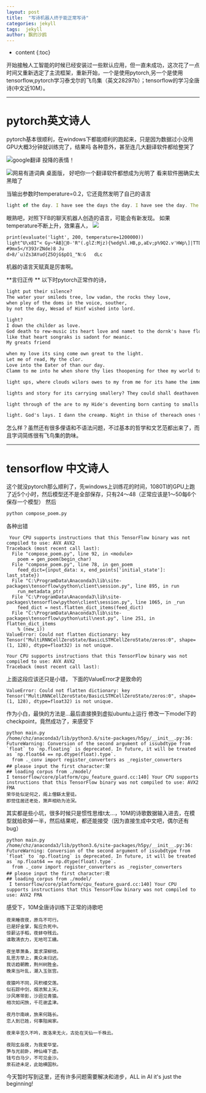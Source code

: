 ```yaml
---
layout: post
title:  "写诗机器人终于能正常写诗"
categories: jekyll
tags:  jekyll
author: 飘的沙鸥
---
```


* content
{:toc}

开始接触人工智能的时候已经安装过一些默认应用，但一直未成功，这次花了一点时间又重新选定了主流框架，重新开始，一个是使用pytorch,另一个是使用tensorflow,pytorch学习泰戈尔的飞鸟集（英文28297b）；tensorflow的学习全唐诗(中文近10M）。

----------
# pytorch英文诗人
pytorch基本很顺利，在windows下都能顺利的跑起来，只是因为数据过小没用GPU大概3分钟就训练完了，结果吗 各种意外，甚至连几大翻译软件都给整哭了

![google翻译 投降的表情！](https://i.imgur.com/TGs1yNx.png)

![网易有道词典 桌面版， 好吧你一个翻译软件都想成为光明了](https://i.imgur.com/1RDkF1s.jpg) 看来软件圈确实太黑暗了

当输出参数时temperature=0.2，它还竟然发明了自己的语言
```js
light of the day. I have see the days the day. I have see the day. The stars the day.I have see the stars the stars in the stars in the stars and she dark the works the day. I have see the love the day.
```
眼熟吧，对照下FB的聊天机器人创造的语言，可能会有新发现。
如果temperature不断上升，效果喜人，
![](https://i.imgur.com/i8sfVq6.jpg)
```txt
print(evaluate('light', 200, temperature=1200000))
light^U\x8I^< Gy~*AB}0-'R"(.glZ:Mjz){%edg%l.HB,p,aEv;p%9Q2.v'HWp\]|TTDzh^DE	Kj5l<;	A!xPYa]5}V{mHR>qh[V56q\5]y<]g\Ds$@<bHNOHuai-.,9mw
#9mx5</Y393rZNde)8 Ju
d>8/`u)Zs3AYud{Z5OjG$pD1_"N:G	dLc
```
机器的语言天赋真是厉害啊。

**言归正传
**
以下时pytorch正常作的诗，
```txt
light put their silence? 
The water your smileds tree, low vadan, the rocks they love, 
when pley of the doms in the voice, souther, 
by not the day, Wesad of Hinf wished into lord.
```

```txt
light?
I down the childer as love.
God death to rew-music its heart love and namet to the dornk's have flocks its meaning the realt is listening,
like that heart songraks is sadont for meanic.
My greats friend
```
```txt
when my love its sing come own great to the light. 
Let me of read, My the clor. 
Love into the Eater of than our day. 
Clamm to me into he when shore thy lies thoopening for thee my world torm, do it!
```
```txt
light ups, where clouds wilors owes to my from me for its hame the immort, not then bemer is powen in the night of its great its parks aflity parket, nall with this quifild in the dight the Impy will kiss
```
```txt
lights and story for its carrying smallery? They could shall deathaven. In the work of quies in shit regive of the evening truit? Thy like love trempletp. It adren and death and are. I have love it.
```
```txt
light through of the are to my Hide's deventing born canting to smalls its in the greath the world that passing thoughts light---I hear the songlis in the dark to her veile your stre the greath--thee stres
```
```txt
light. God's lays. I dann the creamp. Night in thise of thereach ones thy past. I silent and flower whis woman and its love at work and the flotter the sinour the light, like the bird childent
```
怎么样？虽然还有很多俚语和不语法问题，不过基本的哲学和文艺范都出来了，而且字词简练很有飞鸟集的韵味。



----------
# tensorflow 中文诗人
这个就没pytorch那么顺利了，先windows上训练花的时间，1080TI的GPU上跑了近5个小时，然后模型还不是全部保存，只有24～48（正常应该是1～50每6个保存一个模型）
然后
```txt
python compose_poem.py
```
各种出错
```
 Your CPU supports instructions that this TensorFlow binary was not compiled to use: AVX AVX2
Traceback (most recent call last):
  File "compose_poem.py", line 92, in <module>
    poem = gen_poem(begin_char)
  File "compose_poem.py", line 78, in gen_poem
    feed_dict={input_data: x, end_points['initial_state']: last_state})
  File "C:\ProgramData\Anaconda3\lib\site-packages\tensorflow\python\client\session.py", line 895, in run
    run_metadata_ptr)
  File "C:\ProgramData\Anaconda3\lib\site-packages\tensorflow\python\client\session.py", line 1065, in _run
    feed_dict = nest.flatten_dict_items(feed_dict)
  File "C:\ProgramData\Anaconda3\lib\site-packages\tensorflow\python\util\nest.py", line 251, in flatten_dict_items
    % (new_i))
ValueError: Could not flatten dictionary: key Tensor("MultiRNNCellZeroState/BasicLSTMCellZeroState/zeros:0", shape=(1, 128), dtype=float32) is not unique.

```
```
Your CPU supports instructions that this TensorFlow binary was not compiled to use: AVX AVX2
Traceback (most recent call last):
```
上面这段应该还只是小错，
下面的ValueError才是致命的
```
ValueError: Could not flatten dictionary: key Tensor("MultiRNNCellZeroState/BasicLSTMCellZeroState/zeros:0", shape=(1, 128), dtype=float32) is not unique.

```
作为小白，最快的方法是...最后直接换到虚拟ubuntu上运行
修改一下model下的checkpoint，竟然成功了，来感受下
```
python main.py
/home/chz/anaconda3/lib/python3.6/site-packages/h5py/__init__.py:36: FutureWarning: Conversion of the second argument of issubdtype from `float` to `np.floating` is deprecated. In future, it will be treated as `np.float64 == np.dtype(float).type`.
  from ._conv import register_converters as _register_converters
## please input the first character:荣
## loading corpus from ./model/
I tensorflow/core/platform/cpu_feature_guard.cc:140] Your CPU supports instructions that this TensorFlow binary was not compiled to use: AVX2 FMA
荣华处似足何之，阁上僧繇太里徒。
即觉住居还老处，箫声相劝为沧溟。
```
其实都是些小坑，很多时候只是惯性思维t太...，10M的诗歌数据输入进去，在模型就给砍掉一半，然后结果呢，都还能接受（因为直接生成中文吧，偶尔还有bug）
```
python main.py
/home/chz/anaconda3/lib/python3.6/site-packages/h5py/__init__.py:36: FutureWarning: Conversion of the second argument of issubdtype from `float` to `np.floating` is deprecated. In future, it will be treated as `np.float64 == np.dtype(float).type`.
  from ._conv import register_converters as _register_converters
## please input the first character:夜
## loading corpus from ./model/
 I tensorflow/core/platform/cpu_feature_guard.cc:140] Your CPU supports instructions that this TensorFlow binary was not compiled to use: AVX2 FMA
```
感受下，10M全唐诗训练下正常的诗歌吧
```
夜来睡夜夜，原鸟不可行。
已是好金掌，髯应负死中。
惊薪沾手稻，夜蚌夺残云。
谁敢清衣力，无地可工纁。
```
```
夜坐草萧条，莫求深柳枝。
乱思方举上，黄众未归迟。
我访趋朝教，荆州树胜金。
晚来当叶乱，潮入玉张宫。
```
```
夜猿吟不同，风积楼交莲。
似石踪中剑，烟浓絮上天。
沙风寒带影，沙迥见青猿。
相次如闲旅，千花谢孟津。
```
```
夜月尔南峡，旅来何路长。
恋人到已姓，何事阻闽家。
```
```
夜来辛苦久不吟，故洛来无火，古处在天仙一千株云。
```
```
夜阳玄岳夜，为我爱华堂。
笋与光前卧，神仙峰下虚。
钱亏白马少，不可见金沙。
泉石迹未足，此始横国秋。
```
今天暂时写到这里，还有许多问题需要解决和进步，ALL in AI it's just the beginning!
